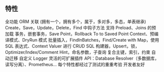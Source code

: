 ##  特性
全功能 ORM
关联 (拥有一个，拥有多个，属于，多对多，多态，单表继承)
Create，Save，Update，Delete，Find 中钩子方法
支持 Preload、Joins 的预加载
事务，嵌套事务，Save Point，Rollback To to Saved Point
Context、预编译模式、DryRun 模式
批量插入，FindInBatches，Find/Create with Map，使用 SQL 表达式、Context Valuer 进行 CRUD
SQL 构建器，Upsert，锁，Optimizer/Index/Comment Hint，命名参数，子查询
复合主键，索引，约束
自动迁移
自定义 Logger
灵活的可扩展插件 API：Database Resolver（多数据库，读写分离）、Prometheus…
每个特性都经过了测试的重重考验
开发者友好
